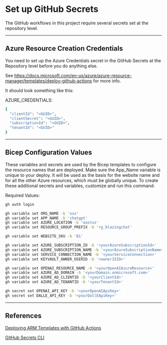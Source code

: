 # Set up GitHub Secrets

The GitHub workflows in this project require several secrets set at the repository level.

---

## Azure Resource Creation Credentials

You need to set up the Azure Credentials secret in the GitHub Secrets at the Repository level before you do anything else.

See https://docs.microsoft.com/en-us/azure/azure-resource-manager/templates/deploy-github-actions for more info.

It should look something like this:

AZURE_CREDENTIALS:

``` bash
{
  "clientId": "<GUID>", 
  "clientSecret": "<GUID>", 
  "subscriptionId": "<GUID>", 
  "tenantId": "<GUID>"
}
```

---

## Bicep Configuration Values

These variables and secrets are used by the Bicep templates to configure the resource names that are deployed.  Make sure the App_Name variable is unique to your deploy. It will be used as the basis for the website name and for all the other Azure resources, which must be globally unique.
To create these additional secrets and variables, customize and run this command:

Required Values:

``` bash
gh auth login

gh variable set ORG_NAME -b 'xxx'
gh variable set APP_NAME -b 'chatgpt'
gh variable set AZURE_LOCATION -b 'eastus'
gh variable set RESOURCE_GROUP_PREFIX -b 'rg_blazingchat'

gh variable set WEBSITE_SKU -b 'B1'

gh variable set AZURE_SUBSCRIPTION_ID -b '<yourAzureSubscriptionId>'
gh variable set AZURE_SUBSCRIPTION_NAME -b '<yourAzureSubscriptionName>'
gh variable set SERVICE_CONNECTION_NAME -b '<yourServiceConnection>'
gh variable set KEYVAULT_OWNER_USERID -b '<owner1SID>'

gh variable set OPENAI_RESOURCE_NAME -b '<yourOpenAIAzureResource>'
gh variable set AZURE_AD_DOMAIN -b '<yourDomain.onmicrosoft.com>'
gh variable set AZURE_AD_CLIENTID -b '<yourClientId>'
gh variable set AZURE_AD_TENANTID -b '<yourTenantId>'

gh secret set OPENAI_API_KEY -b '<yourOpenAIApiKey>'
gh secret set DALLE_API_KEY -b '<yourDallEApiKey>'
```

---

## References

[Deploying ARM Templates with GitHub Actions](https://docs.microsoft.com/en-us/azure/azure-resource-manager/templates/deploy-github-actions)

[GitHub Secrets CLI](https://cli.github.com/manual/gh_secret_set)
